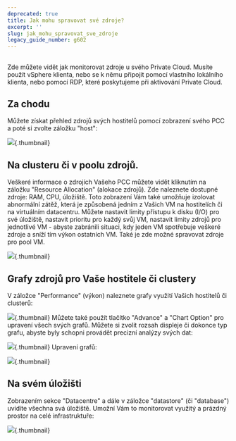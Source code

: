 ```yaml
---
deprecated: true
title: Jak mohu spravovat své zdroje?
excerpt: ''
slug: jak_mohu_spravovat_sve_zdroje
legacy_guide_number: g602
---
```



## 
Zde můžete vidět jak monitorovat zdroje u svého Private Cloud.
Musíte použít vSphere klienta, nebo se k němu připojit pomocí vlastního lokálního klienta, nebo pomocí RDP, které poskytujeme při aktivování Private Cloud.


## Za chodu
Můžete získat přehled zdrojů svých hostitelů pomocí zobrazení svého PCC a poté si zvolte záložku "host":

![](images/img_98.jpg){.thumbnail}


## Na clusteru či v poolu zdrojů.
Veškeré informace o zdrojích Vašeho PCC můžete vidět kliknutím na záložku "Resource Allocation" (alokace zdrojů).
Zde naleznete dostupné zdroje: RAM, CPU, úložiště. Toto zobrazení Vám také umožňuje izolovat abnormální zátěž, která je způsobená jedním z Vašich VM na hostitelích či na virtuálním datacentru. Můžete nastavit limity přístupu k disku (I/O) pro své úložiště, nastavit prioritu pro každý svůj VM, nastavit limity zdrojů pro jednotlivé VM - abyste zabránili situaci, kdy jeden VM spotřebuje veškeré zdroje a sníží tím výkon ostatních VM. Také je zde možné spravovat zdroje pro pool VM.

![](images/img_96.jpg){.thumbnail}


## Grafy zdrojů pro Vaše hostitele či clustery
V záložce "Performance" (výkon) naleznete grafy využití Vašich hostitelů či clusterů:

![](images/img_95.jpg){.thumbnail}
Můžete také použít tlačítko "Advance" a "Chart Option" pro upravení všech svých grafů.
Můžete si zvolit rozsah displeje či dokonce typ grafu, abyste byly schopni provádět precizní analýzy svých dat:

![](images/img_100.jpg){.thumbnail}
Upravení grafů:

![](images/img_101.jpg){.thumbnail}


## Na svém úložišti
Zobrazením sekce "Datacentre" a dále v záložce "datastore" (či "database") uvidíte všechna svá úložiště. Umožní Vám to monitorovat využitý a prázdný prostor na celé infrastruktuře:

![](images/img_102.jpg){.thumbnail}

